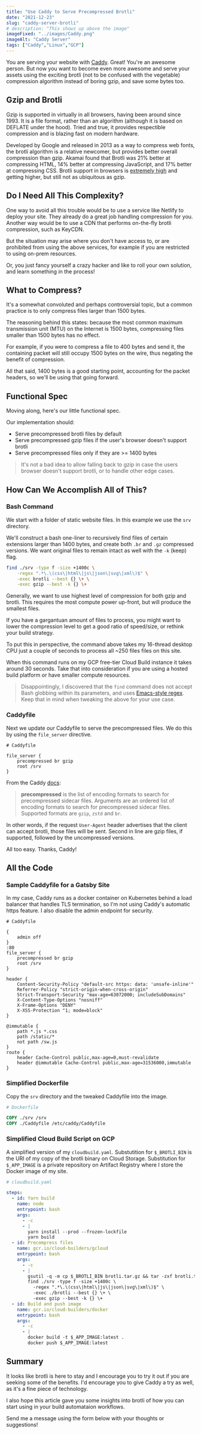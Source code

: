 ```yaml
---
title: "Use Caddy to Serve Precompressed Brotli"
date: "2021-12-23"
slug: "caddy-server-brotli"
# description: "This shows up above the image"
imageFixed: "../images/Caddy.png"
imageAlt: "Caddy Server"
tags: ["Caddy","Linux","GCP"]
---
```


You are serving your website with [Caddy](https://caddyserver.com/). Great! You're an awesome person. But now you want to become even more awesome and serve your assets using the exciting brotli (not to be confused with the vegetable) compression algorithm instead of boring gzip, and save some bytes too.

## Gzip and Brotli

Gzip is supported in virtually in all browsers, having been around since 1993. It is a file format, rather than an algorithm (although it is based on DEFLATE under the hood). Tried and true, it provides respectible compression and is blazing fast on modern hardware.

Developed by Google and released in 2013 as a way to compress web fonts, the brotli algorithm is a relative newcomer, but provides better overall compression than gzip. Akamai found that Brotli was  21% better at compressing HTML, 14% better at compressing JavaScript, and 17% better at compressing CSS. Brotli support in browsers is [extremely high](https://caniuse.com/brotli) and getting higher, but still not as ubiquitous as gzip.

## Do I Need All This Complexity?

One way to avoid all this trouble would be to use a service like Netlify to deploy your site. They already do a great job handling compression for you. Another way would be to use a CDN that performs on-the-fly brotli compression, such as KeyCDN.

But the situation may arise where you don't have access to, or are prohibited from using the above services, for example if you are restricted to using on-prem resources.

Or, you just fancy yourself a crazy hacker and like to roll your own solution, and learn
something in the process!

## What to Compress?

It's a somewhat convoluted and perhaps controversial topic, but a common practice is to only compress files larger than 1500 bytes.

The reasoning behind this states: because the most common maximum transmission unit (MTU) on the Internet is 1500 bytes, compressing files smaller than 1500 bytes has no effect.

For example, if you were to compress a file to 400 bytes and send it, the containing packet will still occupy 1500 bytes on the wire, thus negating the benefit of compression. 

All that said, 1400 bytes is a good starting point, accounting for the packet headers, so we'll be using that going forward.

## Functional Spec

Moving along, here's our little functional spec. 

Our implementation should:

- Serve precompressed brotli files by default
- Serve precompressed gzip files if the user's browser doesn't support brotli
- Serve precompressed files only if they are >= 1400 bytes

> It's not a bad idea to allow falling back to gzip in case the users browser doesn't support brotli, or to handle other edge cases.

## How Can We Accomplish All of This?

### Bash Command

We start with a folder of static website files. In this example we use the `srv` directory.

We'll construct a bash one-liner to recursively find files of certain extensions larger than 1400 bytes, and create both `.br` and `.gz` compressed versions. We want original files to remain intact as well with the `-k` (keep) flag.

```bash
find ./srv -type f -size +1400c \
    -regex ".*\.\(css\|html\|js\|json\|svg\|xml\)$" \
    -exec brotli --best {} \+ \
    -exec gzip --best -k {} \+
```

Generally, we want to use highest level of compression for both gzip and brotli. This requires the most compute power up-front, but will produce the smallest files.

If you have a gargantuan amount of files to process, you might want to lower the compression level to get a good ratio of speed/size, or rethink your build strategy.

To put this in perspective, the command above takes my 16-thread desktop CPU just a couple of seconds to process all ~250 files files on this site.

When this command runs on my GCP free-tier Cloud Build instance it takes around 30 seconds. Take that into consideration if you are using a hosted build platform or have smaller compute resources.

> Disappointingly, I discovered that the `find` command does not accept Bash globbing within its parameters, and uses [Emacs-style regex](https://www.emacswiki.org/emacs/RegularExpression). Keep that in mind when tweaking the above for your use case.

### Caddyfile

Next we update our Caddyfile to serve the precompressed files. We do this by using the `file_server` directive.

```caddy
# Caddyfile

file_server {
	precompressed br gzip
	root /srv
}

```

From the Caddy [docs](https://caddyserver.com/docs/caddyfile/directives/file_server#syntax):

> **precompressed** is the list of encoding formats to search for precompressed sidecar files. Arguments are an ordered list of encoding formats to search for precompressed sidecar files. Supported formats are `gzip`, `zstd` and `br`.

In other words, if the request `User-Agent` header advertises that the client can accept brotli, those files will be sent. Second in line are gzip files, if supported, followed by the uncompressed versions.

All too easy. Thanks, Caddy!

## All the Code

### Sample Caddyfile for a Gatsby Site

In my case, Caddy runs as a docker container on Kubernetes behind a load balancer that handles TLS termination, so I'm not using Caddy's automatic https feature. I also disable the admin endpoint for security.

```caddy
# Caddyfile

{
	admin off
}
:80
file_server {
	precompressed br gzip
	root /srv
}

header {
	Content-Security-Policy "default-src https: data: 'unsafe-inline'"
	Referrer-Policy "strict-origin-when-cross-origin"
	Strict-Transport-Security "max-age=63072000; includeSubDomains"
	X-Content-Type-Options "nosniff"
	X-Frame-Options "DENY"
	X-XSS-Protection "1; mode=block"
}

@immutable {
	path *.js *.css
	path /static/*
	not path /sw.js
}
route {
	header Cache-Control public,max-age=0,must-revalidate
	header @immutable Cache-Control public,max-age=31536000,immutable
}
```

### Simplified Dockerfile

Copy the `srv` directory and the tweaked Caddyfile into the image.

```dockerfile
# Dockerfile

COPY ./srv /srv
COPY ./Caddyfile /etc/caddy/Caddyfile
```

### Simplified Cloud Build Script on GCP

A simplified version of my `cloudbuild.yaml`. Substutition for `$_BROTLI_BIN` is the URI of my copy of the brotli binary on Cloud Storage. Substitution for `$_APP_IMAGE` is a private repository on Artifact Registry where I store the Docker image of my site.

```yaml
# cloudbuild.yaml

steps:
  - id: Yarn build
    name: node
    entrypoint: bash
    args:
      - -c
      - |
        yarn install --prod --frozen-lockfile
        yarn build
  - id: Precompress files
    name: gcr.io/cloud-builders/gcloud
    entrypoint: bash
    args:
      - -c
      - |
        gsutil -q -m cp $_BROTLI_BIN brotli.tar.gz && tar -zxf brotli.tar.gz
        find ./srv -type f -size +1400c \
          -regex ".*\.\(css\|html\|js\|json\|svg\|xml\)$" \
          -exec ./brotli --best {} \+ \
          -exec gzip --best -k {} \+
  - id: Build and push image
    name: gcr.io/cloud-builders/docker
    entrypoint: bash
    args:
      - -c
      - |
        docker build -t $_APP_IMAGE:latest .
        docker push $_APP_IMAGE:latest
```

## Summary

It looks like brotli is here to stay and I encourage you to try it out if you are seeking some of the benefits. I'd encourage you to give Caddy a try as well, as it's a fine piece of technology.

I also hope this article gave you some insights into brotli of how you can start using in your build automataion workflows. 

Send me a message using the form below with your thoughts or suggestions!
